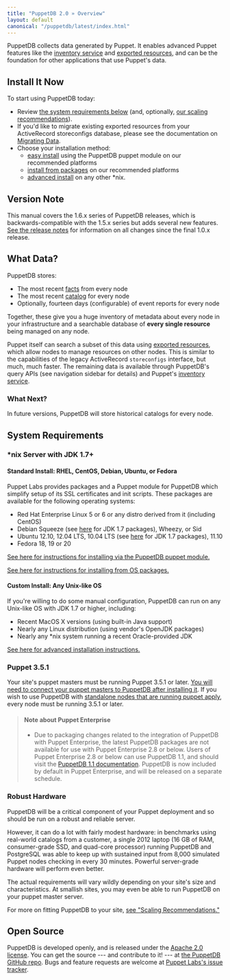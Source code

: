 ```yaml
---
title: "PuppetDB 2.0 » Overview"
layout: default
canonical: "/puppetdb/latest/index.html"
---
```


[exported]: /puppet/3/reference/lang_exported.html
[inventory]: /guides/inventory_service.html
[connect]: ./connect_puppet_master.html
[apply]: ./connect_puppet_apply.html
[install_via_module]: ./install_via_module.html
[install_from_packages]: ./install_from_packages.html
[install_advanced]: ./install_from_source.html
[scaling]: ./scaling_recommendations.html
[facts]: /puppet/3/reference/lang_variables.html#facts
[catalog]: /puppet/3/reference/lang_summary.html#compilation-and-catalogs
[releasenotes]: ./release_notes.html
[github]: https://github.com/puppetlabs/puppetdb
[tracker]: https://tickets.puppetlabs.com/browse/PDB
[migrating]: ./migrate.html
[old_docs]: http://docs.puppetlabs.com/puppetdb/1.1/

PuppetDB collects data generated by Puppet. It enables advanced Puppet features like the [inventory service][inventory] and [exported resources][exported], and can be the foundation for other applications that use Puppet's data.

Install It Now
-----

To start using PuppetDB today:

* Review [the system requirements below](#system-requirements) (and, optionally, [our scaling recommendations][scaling]).
* If you'd like to migrate existing exported resources from your ActiveRecord storeconfigs database, please see the documentation on [Migrating Data][migrating].
* Choose your installation method:
    * [easy install][install_via_module] using the PuppetDB puppet module on our recommended platforms
    * [install from packages][install_from_packages] on our recommended platforms
    * [advanced install][install_advanced] on any other \*nix.

Version Note
-----

This manual covers the 1.6.x series of PuppetDB releases, which is backwards-compatible with the 1.5.x series but adds several new features. [See the release notes][releasenotes] for information on all changes since the final 1.0.x release.


What Data?
-----

PuppetDB stores:

* The most recent [facts][] from every node
* The most recent [catalog][] for every node
* Optionally, fourteen days (configurable) of event reports for every node

Together, these give you a huge inventory of metadata about every node in your infrastructure and a searchable database of **every single resource** being managed on any node.

Puppet itself can search a subset of this data using [exported resources][exported], which allow nodes to manage resources on other nodes. This is similar to the capabilities of the legacy ActiveRecord `storeconfigs` interface, but much, much faster. The remaining data is available through PuppetDB's query APIs (see navigation sidebar for details) and Puppet's [inventory service][inventory].

### What Next?

In future versions, PuppetDB will store historical catalogs for every node.


System Requirements
-----

### \*nix Server with JDK 1.7+

#### Standard Install: RHEL, CentOS, Debian, Ubuntu, or Fedora

Puppet Labs provides packages and a Puppet module for PuppetDB which simplify setup of its SSL certificates and init scripts. These packages are available for the following operating systems:

* Red Hat Enterprise Linux 5 or 6 or any distro derived from it (including CentOS)
* Debian Squeeze (see [here](https://wiki.debian.org/JavaPackage) for JDK 1.7 packages), Wheezy, or Sid
* Ubuntu 12.10, 12.04 LTS, 10.04 LTS (see [here](https://wiki.debian.org/JavaPackage) for JDK 1.7 packages), 11.10
* Fedora 18, 19 or 20

[See here for instructions for installing via the PuppetDB puppet module.][install_via_module]

[See here for instructions for installing from OS packages.][install_from_packages]

#### Custom Install: Any Unix-like OS

If you're willing to do some manual configuration, PuppetDB can run on any Unix-like OS with JDK 1.7 or higher, including:

* Recent MacOS X versions (using built-in Java support)
* Nearly any Linux distribution (using vendor's OpenJDK packages)
* Nearly any \*nix system running a recent Oracle-provided JDK

[See here for advanced installation instructions.][install_advanced]

### Puppet 3.5.1

Your site's puppet masters must be running Puppet 3.5.1 or later. [You will need to connect your puppet masters to PuppetDB after installing it][connect]. If you wish to use PuppetDB with [standalone nodes that are running puppet apply][apply], every node must be running 3.5.1 or later.

> #### Note about Puppet Enterprise
>
> * Due to packaging changes related to the integration of PuppetDB with Puppet Enterprise, the latest PuppetDB packages are not available for use with Puppet Enterprise 2.8 or below. Users of Puppet Enterprise 2.8 or below can use PuppetDB 1.1, and should visit the [PuppetDB 1.1 documentation][old_docs]. PuppetDB is now included by default in Puppet Enterprise, and will be released on a separate schedule.

### Robust Hardware

PuppetDB will be a critical component of your Puppet deployment and so should be run on a robust and reliable server.

However, it can do a lot with fairly modest hardware: in benchmarks using real-world catalogs from a customer, a single 2012 laptop (16 GB of RAM, consumer-grade SSD, and quad-core processor) running PuppetDB and PostgreSQL was able to keep up with sustained input from 8,000 simulated Puppet nodes checking in every 30 minutes. Powerful server-grade hardware will perform even better.

The actual requirements will vary wildly depending on your site's size and characteristics. At smallish sites, you may even be able to run PuppetDB on your puppet master server.

For more on fitting PuppetDB to your site, [see "Scaling Recommendations."][scaling]

Open Source
-----

PuppetDB is developed openly, and is released under the [Apache 2.0 license](http://www.apache.org/licenses/LICENSE-2.0.html). You can get the source --- and contribute to it! --- at [the PuppetDB GitHub repo][github]. Bugs and feature requests are welcome at [Puppet Labs's issue tracker][tracker].
